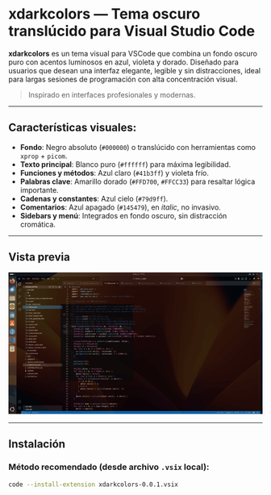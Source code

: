 # xdarkcolors — Tema oscuro translúcido para Visual Studio Code

**xdarkcolors** es un tema visual para VSCode que combina un fondo oscuro puro con acentos luminosos en azul, violeta y dorado. Diseñado para usuarios que desean una interfaz elegante, legible y sin distracciones, ideal para largas sesiones de programación con alta concentración visual.

> Inspirado en interfaces profesionales y modernas. 

---

## Características visuales:

- **Fondo**: Negro absoluto (`#000000`) o translúcido con herramientas como `xprop` + `picom`.
- **Texto principal**: Blanco puro (`#ffffff`) para máxima legibilidad.
- **Funciones y métodos**: Azul claro (`#41b3ff`) y violeta frío.
- **Palabras clave**: Amarillo dorado (`#FFD700`, `#FFCC33`) para resaltar lógica importante.
- **Cadenas y constantes**: Azul cielo (`#79d9ff`).
- **Comentarios**: Azul apagado (`#145479`), en *italic*, no invasivo.
- **Sidebars y menú**: Integrados en fondo oscuro, sin distracción cromática.

---

## Vista previa

![Preview del tema](./screenshots/preview.png)

---

## Instalación

### Método recomendado (desde archivo `.vsix` local):

```bash
code --install-extension xdarkcolors-0.0.1.vsix
```